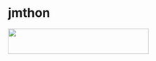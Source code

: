 # jmthon

<p align="left"><a href="https://heroku.com/deploy?template=https://github.com/afsd655/mus1"> <img src="https://img.shields.io/badge/Deploy%20To%20Heroku-purple?style=for-the-badge&logo=heroku" width="320" height="58.45"/></a></p>
